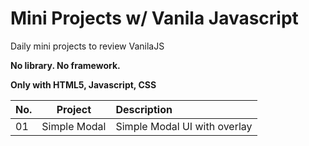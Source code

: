 # Mini Projects w/ Vanila Javascript

Daily mini projects to review VanilaJS

**No library. No framework.**

**Only with HTML5, Javascript, CSS**

| No. |   Project    | Description                  |
| --- | :----------: | :--------------------------- |
| 01  | Simple Modal | Simple Modal UI with overlay |
